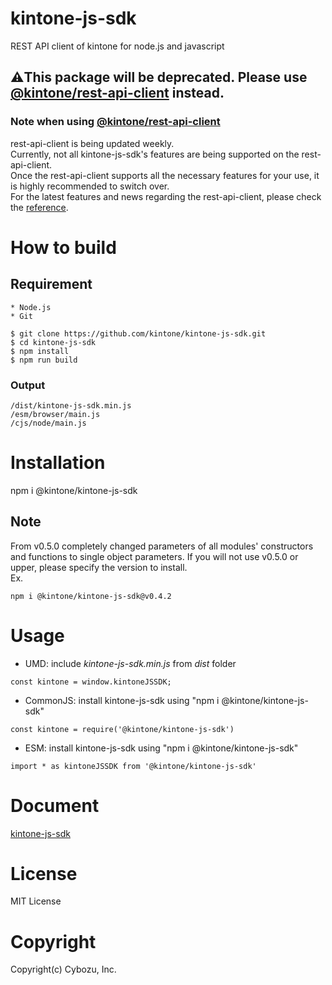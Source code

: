 # kintone-js-sdk
REST API client of kintone for node.js and javascript 

## ⚠️This package will be deprecated. Please use [@kintone/rest-api-client](https://github.com/kintone/js-sdk/tree/master/packages/rest-api-client) instead.
### Note when using [@kintone/rest-api-client](https://github.com/kintone/js-sdk/tree/master/packages/rest-api-client)
rest-api-client is being updated weekly.  
Currently, not all kintone-js-sdk's features are being supported on the rest-api-client.  
Once the rest-api-client supports all the necessary features for your use, it is highly recommended to switch over.  
For the latest features and news regarding the rest-api-client, please check the [reference](https://github.com/kintone/js-sdk/tree/master/packages/rest-api-client#references).

# How to build

## Requirement

```
* Node.js
* Git
```

```
$ git clone https://github.com/kintone/kintone-js-sdk.git
$ cd kintone-js-sdk
$ npm install
$ npm run build
```
### Output
```
/dist/kintone-js-sdk.min.js
/esm/browser/main.js
/cjs/node/main.js
```

# Installation
npm i @kintone/kintone-js-sdk

## Note
From v0.5.0 completely changed parameters of all modules' constructors and functions to single object parameters.
If you will not use v0.5.0 or upper, please specify the version to install.<br/>
Ex.
```
npm i @kintone/kintone-js-sdk@v0.4.2
```

# Usage
* UMD: include <i>kintone-js-sdk.min.js</i> from <i>dist</i> folder <br/>
```
const kintone = window.kintoneJSSDK;
```
* CommonJS: install kintone-js-sdk using "npm i @kintone/kintone-js-sdk"<br/>
```
const kintone = require('@kintone/kintone-js-sdk')
```
* ESM: install kintone-js-sdk using "npm i @kintone/kintone-js-sdk"<br/>
```
import * as kintoneJSSDK from '@kintone/kintone-js-sdk'
```


# Document
[kintone-js-sdk](https://kintone.github.io/kintone-js-sdk)

# License
MIT License

# Copyright
Copyright(c) Cybozu, Inc.
